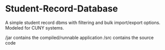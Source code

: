 # Student-Record-Database
A simple student record dbms with filtering and bulk import/export options.
Modeled for CUNY systems.

/jar contains the compiled/runnable application
/src contains the source code

